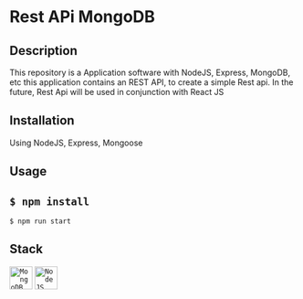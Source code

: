 # Rest APi MongoDB

## Description

This repository is a Application software with NodeJS, Express, MongoDB, etc this application contains an REST API, to create a simple Rest api.
In the future, Rest Api will be used in conjunction with React JS

## Installation
Using NodeJS, Express, Mongoose

## Usage

`$ npm install` 
---
`$ npm run start`

## Stack
<p>
<code><img alt="MongoDB" height="40px" src="https://cdn.svgporn.com/logos/mongodb.svg" /></code>
<code><img alt="NodeJS" height="40px" src="https://cdn.svgporn.com/logos/nodejs.svg" /></code>
</p>
